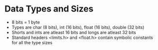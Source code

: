 # Data Types and Sizes

* 8 bits = 1 byte
* Types are char (8 bits), int (16 bits), float (16 bits), double (32 bits)
* Shorts and ints are atleast 16 bits and longs are atleast 32 bits
* Standard headers <limits.h> and <float.h> contain symbolic constants for all the type sizes
